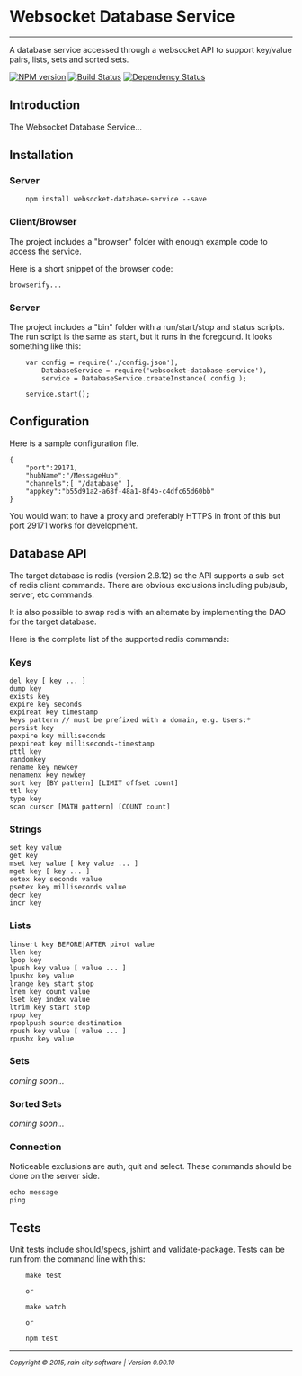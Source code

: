 # Websocket Database Service
- - -

A database service accessed through a websocket API to support key/value pairs, lists, sets and sorted sets.

[![NPM version](https://badge.fury.io/js/websocket-database-service.svg)](http://badge.fury.io/js/websocket-database-service) [![Build Status](https://travis-ci.org/darrylwest/websocket-database-service.svg?branch=master)](https://travis-ci.org/darrylwest/websocket-database-service) [![Dependency Status](https://david-dm.org/darrylwest/websocket-database-service.svg)](https://david-dm.org/darrylwest/websocket-database-service)

## Introduction

The Websocket Database Service...

## Installation

### Server

~~~
    npm install websocket-database-service --save
~~~

### Client/Browser

The project includes a "browser" folder with enough example code to access the service.

Here is a short snippet of the browser code:

~~~
browserify...
~~~


### Server

The project includes a "bin" folder with a run/start/stop and status scripts.  The run script is the same as start, but it runs in the foregound.  It looks something like this:

~~~
    var config = require('./config.json'),
        DatabaseService = require('websocket-database-service'),
        service = DatabaseService.createInstance( config );

    service.start();
~~~

## Configuration

Here is a sample configuration file.

~~~
{
    "port":29171,
    "hubName":"/MessageHub",
    "channels":[ "/database" ],
    "appkey":"b55d91a2-a68f-48a1-8f4b-c4dfc65d60bb"
}
~~~

You would want to have a proxy and preferably HTTPS in front of this but port 29171 works for development.


## Database API

The target database is redis (version 2.8.12) so the API supports a sub-set of redis client commands.  There are obvious exclusions including pub/sub, server, etc commands.

It is also possible to swap redis with an alternate by implementing the DAO for the target database.

Here is the complete list of the supported redis commands:

### Keys

~~~
del key [ key ... ]
dump key
exists key
expire key seconds
expireat key timestamp
keys pattern // must be prefixed with a domain, e.g. Users:*
persist key
pexpire key milliseconds
pexpireat key milliseconds-timestamp
pttl key
randomkey
rename key newkey
nenamenx key newkey
sort key [BY pattern] [LIMIT offset count]
ttl key
type key
scan cursor [MATH pattern] [COUNT count]
~~~


### Strings
~~~
set key value
get key
mset key value [ key value ... ]
mget key [ key ... ]
setex key seconds value
psetex key milliseconds value
decr key
incr key
~~~

### Lists

~~~
linsert key BEFORE|AFTER pivot value
llen key
lpop key
lpush key value [ value ... ]
lpushx key value
lrange key start stop
lrem key count value
lset key index value
ltrim key start stop
rpop key
rpoplpush source destination
rpush key value [ value ... ]
rpushx key value
~~~

### Sets
_coming soon..._

### Sorted Sets
_coming soon..._

### Connection

Noticeable exclusions are auth, quit and select.  These commands should be done on the server side.

~~~
echo message
ping
~~~

## Tests

Unit tests include should/specs, jshint and validate-package.  Tests can be run from the command line with this:

~~~
    make test

    or

    make watch

    or

    npm test
~~~

- - -
<p><small><em>Copyright © 2015, rain city software | Version 0.90.10</em></small></p>
